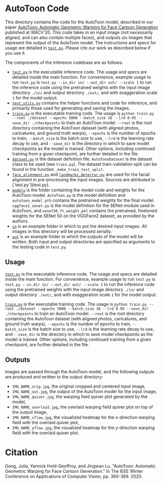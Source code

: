 # AutoToon Code

This directory contains the code for the AutoToon model, described in our paper [AutoToon: Automatic Geometric Warping for Face Cartoon Generation](https://arxiv.org/abs/2004.02377) published at WACV'20. This code takes in an input image (not necessarily aligned, and can also contain multiple faces), and outputs six images that represent the output of the AutoToon model. The instructions and specs for usage are detailed in [`test.py`](test.py). Please cite our work as described below if you use it.

The components of the inference codebase are as follows:
* [`test.py`](test.py) is the executable inference code. The usage and specs are detailed inside the main function. For convenience, example usage to run `test.py` is `test.py --in_dir in/ --out_dir out/ --scale 1` to run the inference code using the pretrained weights with the input image directory `./in/` and output directory `./out/`, and with exaggeration scale `1` for the model output.
* [`test_utils.py`](test_utils.py) contains the helper functions and code for inference, and primarily those used for generating and saving the images.
* [`train.py`](train.py) is the executable training code. The usage is `python train.py --root ./dataset --epochs 5000 --batch_size 16 --lrd 0.95 --save_dir ./checkpoints` to train an AutoToon model. `--root` is the root directory containing the AutoToon dataset (with aligned photos, caricatures, and ground truth warps), `--epochs` is the number of epochs to train, `--batch_size` is the batch size to use, `--lrd` is the learning rate decay to use, and `--save_dir` is the directory in which to save model checkpoints as the model is trained. Other options, including continued training from a given checkpoint, are further detailed in the file.
* [`dataset.py`](dataset.py) is the dataset definition file. `AutoToonDataset` is the dataset class to be used (see `train.py`). The dataset train-validation split can be found in the function `_make_train_test_split`.
* [`face_alignment.py`](face_alignment.py) and [`landmarks_detector.py`](landmarks_detector.py`) are used for the facial alignment in pre-processing the input images. Sources are attributed in [`test.py`](test.py).
* [`models`](models/) is the folder containing the model code and weights for the AutoToon model. `AutoToon.py` is the model definition and `autotoon_model.pth` contains the pretrained weights for the final model. `vggface2_senet.py` is the model definition for the SENet module used in AutoToon, and `senet50_ft_weight.pkl` contains the pretrained, finetuned weights for the SENet 50 on the VGGFace2 dataset, as provided by the authors.
* [`in`](in/) is an example folder in which to put the desired input images. All images in this directory will be processed serially.
* [`out`](out/) is an example folder to which the outputs of the model will be written. Both input and output directories are specified as arguments to the testing code in `test.py`.

## Usage

[`test.py`](test.py) is the executable inference code. The usage and specs are detailed inside the main function. For convenience, example usage to run `test.py` is `test.py --in_dir in/ --out_dir out/ --scale 1` to run the inference code using the pretrained weights with the input image directory `./in/` and output directory `./out/`, and with exaggeration scale `1` for the model output.

[`train.py`](train.py) is the executable training code. The usage is `python train.py --root ./dataset --epochs 5000 --batch_size 16 --lrd 0.95 --save_dir ./checkpoints` to train an AutoToon model. `--root` is the root directory containing the AutoToon dataset (with aligned photos, caricatures, and ground truth warps), `--epochs` is the number of epochs to train, `--batch_size` is the batch size to use, `--lrd` is the learning rate decay to use, and `--save_dir` is the directory in which to save model checkpoints as the model is trained. Other options, including continued training from a given checkpoint, are further detailed in the file.

## Outputs

Images are passed through the AutoToon model, and the following outputs are produced and written to the output directory:
- `IMG_NAME_orig.jpg`, the original cropped and centered input image,
- `IMG_NAME_out.jpg`, the output of the AutoToon model for the input image,
- `IMG_NAME_quiver.jpg`, the warping field quiver plot generated by the model,
- `IMG_NAME_overlaid.jpg`, the overlaid warping field quiver plot on top of the output image,
- `IMG_NAME_xflow.jpg`, the visualized heatmap for the x-direction warping field with the overlaid quiver plot,
- `IMG_NAME_yflow.jpg`, the visualized heatmap for the y-direction warping field with the overlaid quiver plot.


# Citation

Gong, Julia, Yannick Hold-Geoffroy, and Jingwan Lu. "AutoToon: Automatic Geometric Warping for Face Cartoon Generation." In The IEEE Winter Conference on Applications of Computer Vision, pp. 360-369. 2020.

